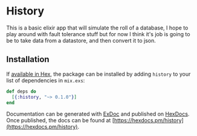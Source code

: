 # History

This is a basic elixir app that will simulate the roll of a database, I hope to play around with fault tolerance stuff but for now I think it's job is going to be to take data from a datastore, and then convert it to json.

## Installation

If [available in Hex](https://hex.pm/docs/publish), the package can be installed
by adding `history` to your list of dependencies in `mix.exs`:

```elixir
def deps do
  [{:history, "~> 0.1.0"}]
end
```

Documentation can be generated with [ExDoc](https://github.com/elixir-lang/ex_doc)
and published on [HexDocs](https://hexdocs.pm). Once published, the docs can
be found at [https://hexdocs.pm/history](https://hexdocs.pm/history).

